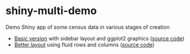 # shiny-multi-demo
Demo Shiny app of some census data in various stages of creation


- [Basic version](https://ellisp.shinyapps.io/shiny-map-0-basic/) with sidebar layout and ggplot2 graphics ([source code](https://github.com/ellisp/shiny-multi-demo/tree/0-basic/shiny-map))
- [Better layout](https://ellisp.shinyapps.io/shiny-map-1-layout/) using fluid rows and columns ([source code](https://github.com/ellisp/shiny-multi-demo/tree/1-layout/shiny-map))
